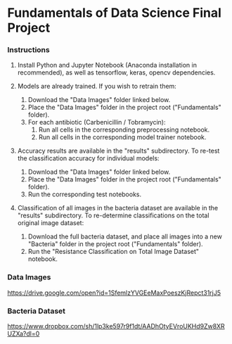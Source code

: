 # Fundamentals of Data Science Final Project

### Instructions

1) Install Python and Jupyter Notebook (Anaconda installation in recommended), as 
    well as tensorflow, keras, opencv dependencies.
    
2) Models are already trained. If you wish to retrain them:
    1) Download the "Data Images" folder linked below.
    2) Place the "Data Images" folder in the project root ("Fundamentals" folder).
    3) For each antibiotic (Carbenicillin / Tobramycin):
        1) Run all cells in the corresponding preprocessing notebook.
        2) Run all cells in the corresponding model trainer notebook.
      
3) Accuracy results are available in the "results" subdirectory. To re-test the 
    classification accuracy for individual models:
    1) Download the "Data Images" folder linked below.
    2) Place the "Data Images" folder in the project root ("Fundamentals" folder). 
    3) Run the corresponding test notebooks. 
    
4) Classification of all images in the bacteria dataset are available in the "results" 
    subdirectory. To re-determine classifications on the total original image dataset:
    1) Download the full bacteria dataset, and place all images into a new "Bacteria" 
        folder in the project root ("Fundamentals" folder).
    2) Run the "Resistance Classification on Total Image Dataset" notebook. 

### Data Images
https://drive.google.com/open?id=1SfemlzYVGEeMaxPoeszKjRepct31rjJ5

### Bacteria Dataset
https://www.dropbox.com/sh/1lp3ke597r9f1dt/AADhOtyEVroUKHd9Zw8XRUZXa?dl=0

